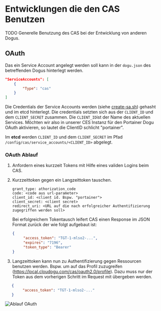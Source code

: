 # Entwicklungen die den CAS Benutzen

TODO Generelle Benutzung des CAS bei der Entwicklung von anderen Dogus.

## OAuth


Das ein Service Account angelegt werden soll kann in der `dogu.json` des betreffenden Dogus hinterlegt werden.
``` json
"ServiceAccounts": [
    {
        "Type": "cas"
    }
]
```

Die Credentials der Service Accounts werden (siehe [create-sa.sh](../resources/create-sa.sh)) gehasht und im etcd hinterlegt.
Die credentials setzten sich aus der `CLIENT_ID` und dem `CLIENT_SECRET` zusammen. Die `CLIENT_ID`ist der Name des aktuellen Services. Möchten wir also in unserer CES Instanz für den Portainer Dogu OAuth aktivieren, so lautet die ClientID schlicht "portainer".

Im __etcd__ werden `CLIENT_ID` und dem `CLIENT_SECRET` im Pfad `/config/cas/service_accounts/<CLIENT_ID>` abgelegt.

### OAuth Ablauf

1. Anfordern eines kurzzeit Tokens mit Hilfe eines validen Logins beim CAS.
2. Kurzzeittoken gegen ein Langzeittoken tauschen.
   ```
   grant_type: athorization_code
   code: <code aus url-parameter>
   client_id: <client id. Bspw. "portainer">
   client_secret: <client secret>
   redirect_uri: <URL auf die nach erfolgreicher Authentifizierung zugegriffen werden soll>
   ```
    Bei erfolgreichem Tokentausch leifert CAS einen Response im JSON Format zurück der wie folgt aufgebaut ist:
   ``` json
   {
        "access_token": "TGT-1-mlso2-...",
        "expires": "7196",
        "token_type": "Bearer"
   }
   ``` 
    
3. Langzeittoken kann nun zu Authentifizierung gegen Ressourcen benutzen werden. Bspw. um auf das Profil zuzugreifen (https://local.cloudogu.com/cas/oauth2.0/profile).
   Dazu muss nur der Token aus dem vorherigen Schritt im Request mit übergeben werden.
``` json
   {
        "access_token": "TGT-1-mlso2-..."
   }
   ``` 
![Ablauf OAuth](http://www.plantuml.com/plantuml/png/bP31JYCn38RlUGfBUsvtLQcxIoMWGqjFbK225qWJJnin4mVRQH5FJsPADQqu84wExF___SLpKSkQsyQaKeCBoKQ5HHCmwfAs6NxzNTnFLzFBSVLK-fEh_wlAUAjsOmM1KIYpmswogkx-6NEMChfv6mJcz2hjyrMp8l61qIaemKELTGThsePucTIlxxIl6QMNOlI9GbGWMpoJFx-xGXpUqHJjboqsoW4P3g7atphoU3qUZo5PjYqgSfdxWIHp0oQI8ZHOwmnqXz1v80ZiRHCyrCGm1K57qSlFKPr34QKNZ3tHCRncQY4XxmDbEVc__SmnwxdBkkGORZ_x50sTtgcznpYRD524zR9wXDQcGb248wQiAB09qPzO17Hd5ImZI48Nwk10gRzERvR2Zcpc67rkcmy0)